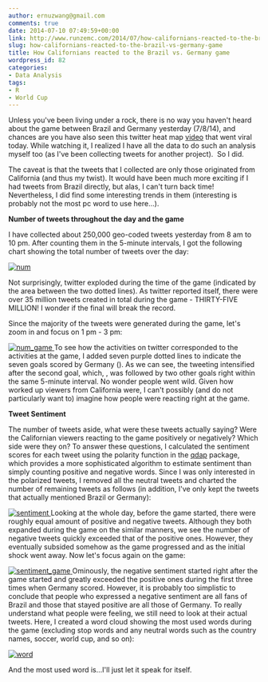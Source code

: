 ```yaml
---
author: ernuzwang@gmail.com
comments: true
date: 2014-07-10 07:49:59+00:00
link: http://www.runzemc.com/2014/07/how-californians-reacted-to-the-brazil-vs-germany-game.html
slug: how-californians-reacted-to-the-brazil-vs-germany-game
title: How Californians reacted to the Brazil vs. Germany game
wordpress_id: 82
categories:
- Data Analysis
tags:
- R
- World Cup
---
```


Unless you've been living under a rock, there is no way you haven't heard about the <insert appropriate adjective> game between Brazil and Germany yesterday (7/8/14), and chances are you have also seen this twitter heat map [video](http://cartodb.com/v/worldcup/match/?TC=x&vis=31ed2e2a-06ce-11e4-8c1d-0e230854a1cb&h=t&t=Brazil,FFCC00%7CGermany,B40903&m=7%2F8%2F2014%2017:00:00%20GMT,7%2F8%2F2014%2018:52:00GMT&g=108%7C11,23,24,26,29,87,97#/2/-17.5/-5.8/0) that went viral today. While watching it, I realized I have all the data to do such an analysis myself too (as I've been collecting tweets for another project).  So I did.

The caveat is that the tweets that I collected are only those originated from California (and thus my twist). It would have been much more exciting if I had tweets from Brazil directly, but alas, I can't turn back time! Nevertheless, I did find some interesting trends in them (interesting is probably not the most pc word to use here...).

**Number of tweets throughout the day and the game**

I have collected about 250,000 geo-coded tweets yesterday from 8 am to 10 pm. After counting them in the 5-minute intervals, I got the following chart showing the total number of tweets over the day:

[![num](http://www.runzemc.com/wp-content/uploads/2014/08/num-1024x977.jpeg)](http://www.runzemc.com/wp-content/uploads/2014/08/num.jpeg)

Not surprisingly, twitter exploded during the time of the game (indicated by the area between the two dotted lines). As twitter reported itself, there were over 35 million tweets created in total during the game - THIRTY-FIVE MILLION! I wonder if the final will break the record.

Since the majority of the tweets were generated during the game, let's zoom in and focus on 1 pm - 3 pm:

[![num_game](http://www.runzemc.com/wp-content/uploads/2014/08/num_game-1024x977.jpeg)](http://www.runzemc.com/wp-content/uploads/2014/08/num_game.jpeg)[
](http://www.runzemc.com/wp-content/uploads/2014/07/num_game.jpeg)To see how the activities on twitter corresponded to the activities at the game, I added seven purple dotted lines to indicate the seven goals scored by Germany (<insert appropriate adjective>). As we can see, the tweeting intensified after the second goal, which, <insert appropriate adverb>, was followed by two other goals right within the same 5-minute interval. No wonder people went wild. Given how worked up viewers from California were, I can't possibly (and do not particularly want to) imagine how people were reacting right at the game.

**Tweet Sentiment**

The number of tweets aside, what were these tweets actually saying? Were the Californian viewers reacting to the game positively or negatively? Which side were they on? To answer these questions, I calculated the sentiment scores for each tweet using the polarity function in the [qdap](http://cran.r-project.org/web/packages/qdap/qdap.pdf) package, which provides a more sophisticated algorithm to estimate sentiment than simply counting positive and negative words. Since I was only interested in the polarized tweets, I removed all the neutral tweets and charted the number of remaining tweets as follows (in addition, I've only kept the tweets that actually mentioned Brazil or Germany):

[![sentiment](http://www.runzemc.com/wp-content/uploads/2014/08/sentiment-1024x977.jpeg)](http://www.runzemc.com/wp-content/uploads/2014/08/sentiment.jpeg)[
](http://www.runzemc.com/wp-content/uploads/2014/07/sentiment.jpeg)Looking at the whole day, before the game started, there were roughly equal amount of positive and negative tweets. Although they both expanded during the game on the similar manners, we see the number of negative tweets quickly exceeded that of the positive ones. However, they eventually subsided somehow as the game progressed and as the initial shock went away. Now let's focus again on the game:

[![sentiment_game](http://www.runzemc.com/wp-content/uploads/2014/08/sentiment_game-1024x977.jpeg)](http://www.runzemc.com/wp-content/uploads/2014/08/sentiment_game.jpeg)[
](http://www.runzemc.com/wp-content/uploads/2014/07/sentiment_game.jpeg)Ominously, the negative sentiment started right after the game started and greatly exceeded the positive ones during the first three times when Germany scored. However, it is probably too simplistic to conclude that people who expressed a negative sentiment are all fans of Brazil and those that stayed positive are all those of Germany. To really understand what people were feeling, we still need to look at their actual tweets. Here, I created a word cloud showing the most used words during the game (excluding stop words and any neutral words such as the country names, soccer, world cup, and so on):

[![word](http://www.runzemc.com/wp-content/uploads/2014/08/word-300x286.jpeg)](http://www.runzemc.com/wp-content/uploads/2014/08/word.jpeg)

And the most used word is...I'll just let it speak for itself.
